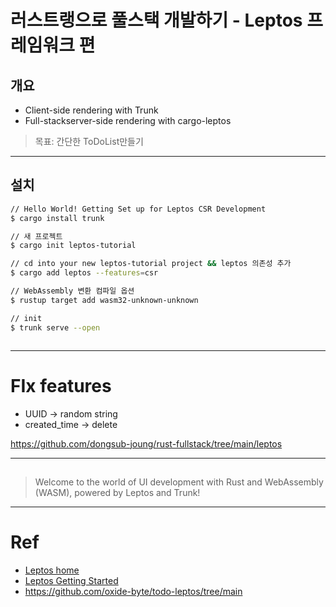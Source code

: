 # **러스트랭으로 풀스택 개발하기 - Leptos 프레임워크 편**


## 개요
- Client-side rendering with Trunk
- Full-stackserver-side rendering with cargo-leptos

> 목표: 간단한 ToDoList만들기

---

## 설치

```bash
// Hello World! Getting Set up for Leptos CSR Development
$ cargo install trunk

// 새 프로젝트 
$ cargo init leptos-tutorial

// cd into your new leptos-tutorial project && leptos 의존성 추가
$ cargo add leptos --features=csr

// WebAssembly 변환 컴파일 옵션
$ rustup target add wasm32-unknown-unknown

// init
$ trunk serve --open



```



---

# FIx features

- UUID -> random string
- created_time -> delete

https://github.com/dongsub-joung/rust-fullstack/tree/main/leptos



---

## 







> Welcome to the world of UI development with Rust and WebAssembly (WASM), powered by Leptos and Trunk!



---
# Ref
- [Leptos home](https://leptos.dev/)
- [Leptos Getting Started](https://book.leptos.dev/getting_started/index.html)
- https://github.com/oxide-byte/todo-leptos/tree/main
